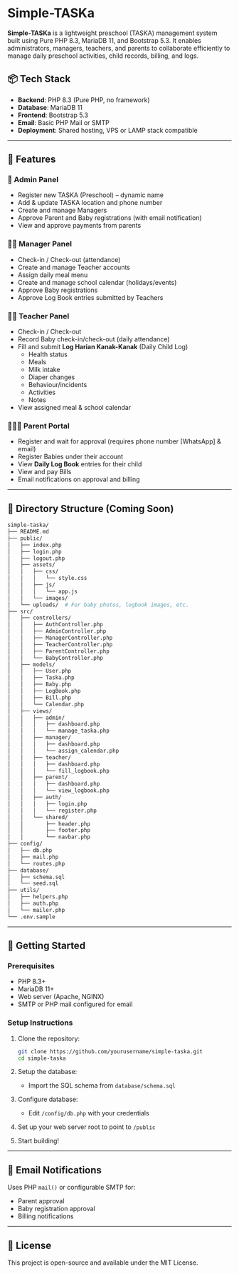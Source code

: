 # Simple-TASKa

**Simple-TASKa** is a lightweight preschool (TASKA) management system built using Pure PHP 8.3, MariaDB 11, and Bootstrap 5.3. It enables administrators, managers, teachers, and parents to collaborate efficiently to manage daily preschool activities, child records, billing, and logs.

## 📦 Tech Stack

- **Backend**: PHP 8.3 (Pure PHP, no framework)
- **Database**: MariaDB 11
- **Frontend**: Bootstrap 5.3
- **Email**: Basic PHP Mail or SMTP
- **Deployment**: Shared hosting, VPS or LAMP stack compatible

---

## 🧩 Features

### 🔐 Admin Panel
- Register new TASKA (Preschool) – dynamic name
- Add & update TASKA location and phone number
- Create and manage Managers
- Approve Parent and Baby registrations (with email notification)
- View and approve payments from parents

### 👨‍💼 Manager Panel
- Check-in / Check-out (attendance)
- Create and manage Teacher accounts
- Assign daily meal menu
- Create and manage school calendar (holidays/events)
- Approve Baby registrations
- Approve Log Book entries submitted by Teachers

### 👩‍🏫 Teacher Panel
- Check-in / Check-out
- Record Baby check-in/check-out (daily attendance)
- Fill and submit **Log Harian Kanak-Kanak** (Daily Child Log)
  - Health status
  - Meals
  - Milk intake
  - Diaper changes
  - Behaviour/incidents
  - Activities
  - Notes
- View assigned meal & school calendar

### 👨‍👩‍👧 Parent Portal
- Register and wait for approval (requires phone number [WhatsApp] & email)
- Register Babies under their account
- View **Daily Log Book** entries for their child
- View and pay Bills
- Email notifications on approval and billing

---

## 📂 Directory Structure (Coming Soon)

```bash
simple-taska/
├── README.md
├── public/
│   ├── index.php
│   ├── login.php
│   ├── logout.php
│   ├── assets/
│   │   ├── css/
│   │   │   └── style.css
│   │   ├── js/
│   │   │   └── app.js
│   │   └── images/
│   └── uploads/  # For baby photos, logbook images, etc.
├── src/
│   ├── controllers/
│   │   ├── AuthController.php
│   │   ├── AdminController.php
│   │   ├── ManagerController.php
│   │   ├── TeacherController.php
│   │   ├── ParentController.php
│   │   └── BabyController.php
│   ├── models/
│   │   ├── User.php
│   │   ├── Taska.php
│   │   ├── Baby.php
│   │   ├── LogBook.php
│   │   ├── Bill.php
│   │   └── Calendar.php
│   ├── views/
│   │   ├── admin/
│   │   │   ├── dashboard.php
│   │   │   └── manage_taska.php
│   │   ├── manager/
│   │   │   ├── dashboard.php
│   │   │   └── assign_calendar.php
│   │   ├── teacher/
│   │   │   ├── dashboard.php
│   │   │   └── fill_logbook.php
│   │   ├── parent/
│   │   │   ├── dashboard.php
│   │   │   └── view_logbook.php
│   │   ├── auth/
│   │   │   ├── login.php
│   │   │   └── register.php
│   │   └── shared/
│   │       ├── header.php
│   │       ├── footer.php
│   │       └── navbar.php
├── config/
│   ├── db.php
│   ├── mail.php
│   └── routes.php
├── database/
│   ├── schema.sql
│   └── seed.sql
├── utils/
│   ├── helpers.php
│   ├── auth.php
│   └── mailer.php
└── .env.sample

````

---

## 🚀 Getting Started

### Prerequisites

* PHP 8.3+
* MariaDB 11+
* Web server (Apache, NGINX)
* SMTP or PHP mail configured for email

### Setup Instructions

1. Clone the repository:

   ```bash
   git clone https://github.com/yourusername/simple-taska.git
   cd simple-taska
   ```

2. Setup the database:

   * Import the SQL schema from `database/schema.sql`

3. Configure database:

   * Edit `/config/db.php` with your credentials

4. Set up your web server root to point to `/public`

5. Start building!

---

## 📧 Email Notifications

Uses PHP `mail()` or configurable SMTP for:

* Parent approval
* Baby registration approval
* Billing notifications

---

## 📖 License

This project is open-source and available under the MIT License.
